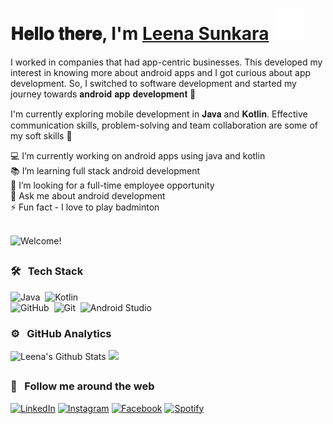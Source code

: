 <h1> 𝐇𝐞𝐥𝐥𝐨 𝐭𝐡𝐞𝐫𝐞, I'm <a href="https://leena.dorik.io/">Leena Sunkara</a>
    <img src="https://github.com/Kathryn-Jie/Kathryn-Jie/blob/main/wave.gif" width="50px"/>
    </h1>
   
  I worked in companies that had app-centric businesses.
  This developed my interest in knowing more about android apps and I got curious about app development.
  So, I switched to software development and started my journey towards 𝐚𝐧𝐝𝐫𝐨𝐢𝐝 𝐚𝐩𝐩 𝐝𝐞𝐯𝐞𝐥𝐨𝐩𝐦𝐞𝐧𝐭 📱
  
  I'm currently exploring mobile development in 𝐉𝐚𝐯𝐚 and 𝐊𝐨𝐭𝐥𝐢𝐧.
  Effective communication skills, problem-solving and team collaboration are some of my soft skills 💬
    
  💻 I’m currently working on android apps using java and kotlin \
  📚 I’m learning full stack android development \
  🤔 I’m looking for a full-time employee opportunity \
  💬 Ask me about android development \
  ⚡ Fun fact - I love to play badminton
  
  \
  <img src="https://c.tenor.com/AlUkiGkR2j8AAAAM/new-game-ahagon-umiko-programming.gif" alt="Welcome!" width="300"/>

<h2> </h2>

### 🛠 &nbsp; Tech Stack
  ![Java](https://img.shields.io/badge/-Java-05122A?style=flat&logo=java&logoColor=F89820)&nbsp;
  ![Kotlin](https://img.shields.io/badge/-Kotlin-05122A?style=flat&logo=kotlin&logoColor=766DB2)&nbsp;\
  ![GitHub](https://img.shields.io/badge/-GitHub-05122A?style=flat&logo=github)&nbsp;
  ![Git](https://img.shields.io/badge/-Git-05122A?style=flat&logo=git)&nbsp;
  ![Android Studio](https://img.shields.io/badge/-Android%20Studio-05122A?style=flat&logo=android-studio&logoColor=3DDC84)&nbsp;

  <!--![C](https://img.shields.io/badge/-C-05122A?style=flat&logo=C&logoColor=A8B9CC)&nbsp;
  ![C++](https://img.shields.io/badge/-C++-05122A?style=flat&logo=C%2B%2B&logoColor=00599C)&nbsp;
  ![JavaScript](https://img.shields.io/badge/-JavaScript-05122A?style=flat&logo=javascript)&nbsp;
  ![R (Statistics)](https://img.shields.io/badge/-R-05122A?style=flat&logo=R&logoColor=276DC3)&nbsp;
  ![React](https://img.shields.io/badge/-React-05122A?style=flat&logo=react)&nbsp;
  ![Node.js](https://img.shields.io/badge/-Node.js-05122A?style=flat&logo=node.js)&nbsp;
  ![Django](https://img.shields.io/badge/-Django-05122A?style=flat&logo=django&logoColor=092E20)&nbsp;
  ![Flask](https://img.shields.io/badge/-Flask-05122A?style=flat&logo=flask)&nbsp;
  ![Bootstrap](https://img.shields.io/badge/-Bootstrap-05122A?style=flat&logo=bootstrap&logoColor=563D7C)&nbsp;
  ![RStudio](https://img.shields.io/badge/-RStudio-05122A?style=flat&logo=rstudio)&nbsp;
  ![Illustrator](https://img.shields.io/badge/-Illustrator-05122A?style=flat&logo=adobe-illustrator)&nbsp;
  ![Photoshop](https://img.shields.io/badge/-Photoshop-05122A?style=flat&logo=adobe-photoshop)&nbsp;
  ![InDesign](https://img.shields.io/badge/-InDesign-05122A?style=flat&logo=adobe-indesign)&nbsp;-->

### ⚙️ &nbsp; GitHub Analytics

<img src="https://github-readme-stats.vercel.app/api?username=leena-sunkara&include_all_commits=true&count_private=true&show_icons=true&line_height=20&title_color=7A7ADB&icon_color=2234AE&text_color=D3D3D3&bg_color=0,000000,130F40" alt="Leena's Github Stats">

<img src="https://github-readme-stats.vercel.app/api/top-langs?username=leena-sunkara&show_icons=true&locale=en&layout=compact&theme=algolia">

<h2> </h2>

### 🤝 &nbsp; Follow me around the web

<a href="https://www.linkedin.com/in/leena-sunkara" target="_blank"><img src="https://img.shields.io/badge/LinkedIn-%230077B5.svg?&style=flat-square&logo=linkedin&logoColor=white" alt="LinkedIn"></a>
<a href="https://www.instagram.com" target="_blank"><img src="https://img.shields.io/badge/Instagram-%23E4405F.svg?&style=flat-square&logo=instagram&logoColor=white" alt="Instagram"></a>
<a href="https://www.facebook.com/" target="_blank"><img src="https://img.shields.io/badge/Facebook-%231877F2.svg?&style=flat-square&logo=facebook&logoColor=white" alt="Facebook"></a>
<a href="https://open.spotify.com/" target="_blank"><img src="https://img.shields.io/badge/Spotify-%231ED760.svg?&style=flat-square&logo=spotify&logoColor=white" alt="Spotify"></a>

